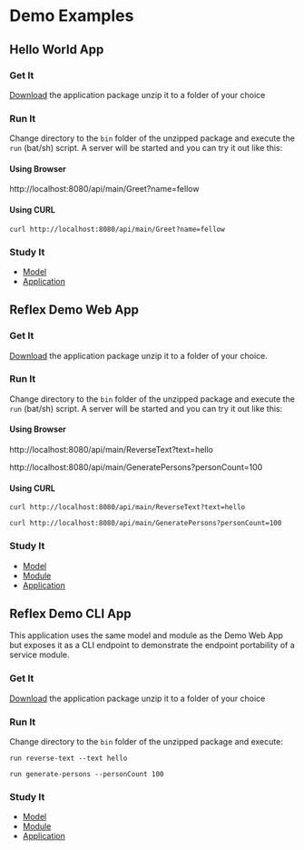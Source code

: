 # Demo Examples

## Hello World App

### Get It

[Download](https://api.hiconic-os.org/dowload-latest-artifact-part.php?groupId=hiconic.platform.reflex&artifactId=hello-world-app&classifier=application&type=zip) the application package unzip it to a folder of your choice 

### Run It

Change directory to the `bin` folder of the unzipped package and execute the `run` (bat/sh) script. A server will be started and you can try it out like this:

#### Using Browser

http://localhost:8080/api/main/Greet?name=fellow


#### Using CURL
```
curl http://localhost:8080/api/main/Greet?name=fellow
```

### Study It

* [Model](https://github.com/hiconic-os/hiconic.platform.reflex/tree/main/hello-world-model)
* [Application](https://github.com/hiconic-os/hiconic.platform.reflex/tree/main/hello-world-app)

## Reflex Demo Web App

### Get It

[Download](https://api.hiconic-os.org/dowload-latest-artifact-part.php?groupId=hiconic.platform.reflex&artifactId=demo-web-app&classifier=application&type=zip) the application package unzip it to a folder of your choice.

### Run It 

Change directory to the `bin` folder of the unzipped package and execute the `run` (bat/sh) script. A server will be started and you can try it out like this:

#### Using Browser

http://localhost:8080/api/main/ReverseText?text=hello

http://localhost:8080/api/main/GeneratePersons?personCount=100

#### Using CURL
```
curl http://localhost:8080/api/main/ReverseText?text=hello
```

```
curl http://localhost:8080/api/main/GeneratePersons?personCount=100
```

### Study It

* [Model](https://github.com/hiconic-os/hiconic.platform.reflex/tree/main/demo-model)
* [Module](https://github.com/hiconic-os/hiconic.platform.reflex/tree/main/demo-rx-module)
* [Application](https://github.com/hiconic-os/hiconic.platform.reflex/tree/main/demo-web-app)

## Reflex Demo CLI App

This application uses the same model and module as the Demo Web App but exposes it as a CLI endpoint to demonstrate the endpoint portability of a service module.

### Get It

[Download](https://api.hiconic-os.org/dowload-latest-artifact-part.php?groupId=hiconic.platform.reflex&artifactId=demo-cli-app&classifier=application&type=zip) the application package unzip it to a folder of your choice 

### Run It

Change directory to the `bin` folder of the unzipped package and execute:

```
run reverse-text --text hello
```

```
run generate-persons --personCount 100
```

### Study It

* [Model](https://github.com/hiconic-os/hiconic.platform.reflex/tree/main/demo-model)
* [Module](https://github.com/hiconic-os/hiconic.platform.reflex/tree/main/demo-rx-module)
* [Application](https://github.com/hiconic-os/hiconic.platform.reflex/tree/main/demo-cli-app)